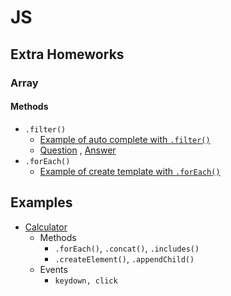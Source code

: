 # JS
## Extra Homeworks
### Array
#### Methods
- `.filter()`
    - [Example of auto complete with `.filter()`](concepts/array/js-array-filter-example.html) 
    - [Question](concepts/array/js-array-filter-question.html) , [Answer](concepts/array/js-array-filter-answer.html)
- `.forEach()`
    - [Example of create template with `.forEach()`](concepts/array/js-array-foreach-example.html)



## Examples
- [Calculator](concepts/array/js-example-calculator.html)
    - Methods
        - `.forEach()`, `.concat()`, `.includes()`
        - `.createElement()`, `.appendChild()`
    - Events
        - `keydown, click`